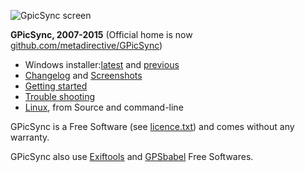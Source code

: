 ![GpicSync screen](http://farm8.staticflickr.com/7039/6972748535_82b222a2d2_o.jpg)

**GPicSync, 2007-2015** (Official home is now <a href="https://github.com/metadirective/GPicSync">github.com/metadirective/GPicSync</a>)
<ul>
<li>
Windows installer:<a href="https://sourceforge.net/projects/gpicsync/">latest</a> and <a href="http://sourceforge.net/projects/gpicsync/files/">previous</a>
</li>
<li>
<a href="https://github.com/metadirective/GPicSync/wiki/Changelog">Changelog</a> and <a href="https://github.com/metadirective/GPicSync/wiki/Screenshots">Screenshots</a>
</li>
<li>
<a href="https://github.com/metadirective/GPicSync/wiki/Getting-started">Getting started</a>
</li>
<li>
<a href="https://github.com/metadirective/GPicSync/wiki/Trouble-Shooting">Trouble shooting</a>
</li>
<li>
<a href="https://github.com/metadirective/GPicSync/wiki/Linux">Linux</a>, from Source and command-line
</li>

</ul>

GPicSync is a Free Software (see <a href="https://github.com/metadirective/GPicSync/blob/master/license.txt"> licence.txt</a>) and comes without any warranty. 

GPicSync also use <a href="http://www.sno.phy.queensu.ca/~phil/exiftool/">Exiftools</a> and <a href="http://www.gpsbabel.org/">GPSbabel</a> Free Softwares.




